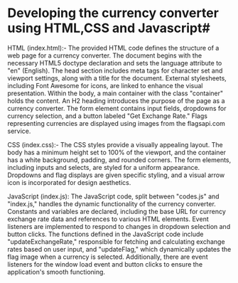 # Developing the currency converter using HTML,CSS and Javascript#

HTML (index.html):-
The provided HTML code defines the structure of a web page for a currency converter. The document begins with the necessary HTML5 doctype declaration and sets the language attribute to "en" (English). The head section includes meta tags for character set and viewport settings, along with a title for the document. External stylesheets, including Font Awesome for icons, are linked to enhance the visual presentation.
Within the body, a main container with the class "container" holds the content. An H2 heading introduces the purpose of the page as a currency converter. The form element contains input fields, dropdowns for currency selection, and a button labeled "Get Exchange Rate." Flags representing currencies are displayed using images from the flagsapi.com service.

CSS (index.css):-
The CSS styles provide a visually appealing layout. The body has a minimum height set to 100% of the viewport, and the container has a white background, padding, and rounded corners. The form elements, including inputs and selects, are styled for a uniform appearance. Dropdowns and flag displays are given specific styling, and a visual arrow icon is incorporated for design aesthetics.

JavaScript (index.js):
The JavaScript code, split between "codes.js" and "index.js," handles the dynamic functionality of the currency converter. Constants and variables are declared, including the base URL for currency exchange rate data and references to various HTML elements. Event listeners are implemented to respond to changes in dropdown selection and button clicks.
The functions defined in the JavaScript code include "updateExchangeRate," responsible for fetching and calculating exchange rates based on user input, and "updateFlag," which dynamically updates the flag image when a currency is selected. Additionally, there are event listeners for the window load event and button clicks to ensure the application's smooth functioning.
